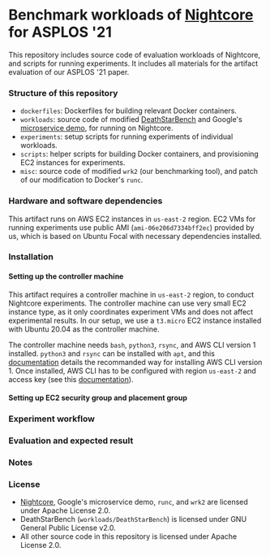 Benchmark workloads of [Nightcore](https://github.com/ut-osa/nightcore) for ASPLOS '21
==================================

This repository includes source code of evaluation workloads of Nightcore,
and scripts for running experiments.
It includes all materials for the artifact evaluation of our ASPLOS '21 paper.

### Structure of this repository ###

* `dockerfiles`: Dockerfiles for building relevant Docker containers.
* `workloads`: source code of modified [DeathStarBench](https://github.com/delimitrou/DeathStarBench)
and Google's [microservice demo](https://github.com/GoogleCloudPlatform/microservices-demo/tree/v0.1.5),
for running on Nightcore.
* `experiments`: setup scripts for running experiments of individual workloads.
* `scripts`: helper scripts for building Docker containers, and provisioning EC2 instances for experiments.
* `misc`: source code of modified `wrk2` (our benchmarking tool), and patch of our modification to Docker's `runc`.

### Hardware and software dependencies ###

This artifact runs on AWS EC2 instances in `us-east-2` region.
EC2 VMs for running experiments use public AMI (`ami-06e206d7334bff2ec`) provided by us,
which is based on Ubuntu Focal with necessary dependencies installed.

### Installation ###

#### Setting up the controller machine ####

This artifact requires a controller machine in `us-east-2` region,
to conduct Nightcore experiments.
The controller machine can use very small EC2 instance type,
as it only coordinates experiment VMs and does not affect experimental results.
In our setup, we use a `t3.micro` EC2 instance installed with Ubuntu 20.04 as the
controller machine.

The controller machine needs `bash`, `python3`, `rsync`, and AWS CLI version 1 installed.
`python3` and `rsync` can be installed with `apt`, and this [documentation](https://docs.aws.amazon.com/cli/latest/userguide/install-linux.html)
details the recommanded way for installing AWS CLI version 1.
Once installed, AWS CLI has to be configured with region `us-east-2` and access key
(see this [documentation](https://docs.aws.amazon.com/cli/latest/userguide/cli-configure-quickstart.html)).

#### Setting up EC2 security group and placement group ####

### Experiment workflow ###

### Evaluation and expected result ###

### Notes ###

### License ###

* [Nightcore](https://github.com/ut-osa/nightcore), Google's microservice demo,
`runc`, and `wrk2` are licensed under Apache License 2.0.
* DeathStarBench (`workloads/DeathStarBench`) is licensed under GNU General Public License v2.0.
* All other source code in this repository is licensed under Apache License 2.0.

